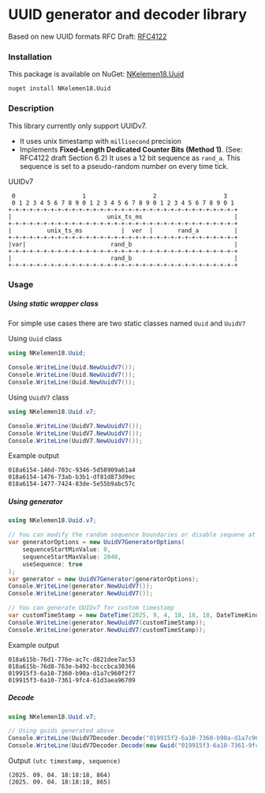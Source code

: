 # UUID generator and decoder library

Based on new UUID formats RFC Draft: [RFC4122](https://datatracker.ietf.org/doc/draft-ietf-uuidrev-rfc4122bis/)

### Installation

This package is available on NuGet: [NKelemen18.Uuid](https://www.nuget.org/packages/NKelemen18.Uuid)

```shell
nuget install NKelemen18.Uuid
```

### Description

This library currently only support UUIDv7.

- It uses unix timestamp with `millisecond` precision
- Implements **Fixed-Length Dedicated Counter Bits (Method 1)**. (See: RFC4122 draft Section 6.2) It uses a 12 bit
  sequence as `rand_a`. This sequence is set to a pseudo-random number on every time tick.

UUIDv7

```text
 0                   1                   2                   3
 0 1 2 3 4 5 6 7 8 9 0 1 2 3 4 5 6 7 8 9 0 1 2 3 4 5 6 7 8 9 0 1
+-+-+-+-+-+-+-+-+-+-+-+-+-+-+-+-+-+-+-+-+-+-+-+-+-+-+-+-+-+-+-+-+
|                           unix_ts_ms                          |
+-+-+-+-+-+-+-+-+-+-+-+-+-+-+-+-+-+-+-+-+-+-+-+-+-+-+-+-+-+-+-+-+
|          unix_ts_ms           |  ver  |       rand_a          |
+-+-+-+-+-+-+-+-+-+-+-+-+-+-+-+-+-+-+-+-+-+-+-+-+-+-+-+-+-+-+-+-+
|var|                        rand_b                             |
+-+-+-+-+-+-+-+-+-+-+-+-+-+-+-+-+-+-+-+-+-+-+-+-+-+-+-+-+-+-+-+-+
|                            rand_b                             |
+-+-+-+-+-+-+-+-+-+-+-+-+-+-+-+-+-+-+-+-+-+-+-+-+-+-+-+-+-+-+-+-+
```

### Usage

##### Using static wrapper class

For simple use cases there are two static classes named `Uuid` and `UuidV7`

Using `Uuid` class

```csharp
using NKelemen18.Uuid;

Console.WriteLine(Uuid.NewUuidV7());
Console.WriteLine(Uuid.NewUuidV7());
Console.WriteLine(Uuid.NewUuidV7());
```

Using `UuidV7` class

```csharp
using NKelemen18.Uuid.v7;

Console.WriteLine(UuidV7.NewUuidV7());
Console.WriteLine(UuidV7.NewUuidV7());
Console.WriteLine(UuidV7.NewUuidV7());
```

Example output

```text
018a6154-146d-703c-9346-5d58909a61a4
018a6154-1476-73ab-b3b1-df81d873d9ec
018a6154-1477-7424-83de-5e55b9abc57c
```

##### Using generator

```csharp
using NKelemen18.Uuid.v7;

// You can modify the random sequence boundaries or disable sequene at all
var generatorOptions = new UuidV7GeneratorOptions(
    sequenceStartMinValue: 0,
    sequenceStartMaxValue: 2048,
    useSequence: true
);
var generator = new UuidV7Generator(generatorOptions);
Console.WriteLine(generator.NewUuidV7());
Console.WriteLine(generator.NewUuidV7());

// You can generate UUIDv7 for custom timestamp
var customTimeStamp = new DateTime(2025, 9, 4, 18, 18, 18, DateTimeKind.Utc);
Console.WriteLine(generator.NewUuidV7(customTimeStamp));
Console.WriteLine(generator.NewUuidV7(customTimeStamp));
```

Example output

```text
018a615b-76d1-776e-ac7c-d821dee7ac53
018a615b-76d8-763e-b492-bcccbca30366
019915f3-6a10-7360-b90a-d1a7c960f2f7
019915f3-6a10-7361-9fc4-61d3aea96709
```

##### Decode

```csharp
using NKelemen18.Uuid.v7;

// Using guids generated above
Console.WriteLine(UuidV7Decoder.Decode("019915f3-6a10-7360-b90a-d1a7c960f2f7"));
Console.WriteLine(UuidV7Decoder.Decode(new Guid("019915f3-6a10-7361-9fc4-61d3aea96709")));
```

Output `(utc timestamp, sequence)`

```text
(2025. 09. 04. 18:18:18, 864)
(2025. 09. 04. 18:18:18, 865)
```